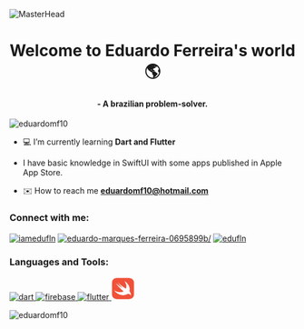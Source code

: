 ![MasterHead](https://mobiosolutions.com/wp-content/uploads/2020/07/Group-3.png)
<h1 align="center">Welcome to Eduardo Ferreira's world 🌎</h1>
<h4 align="center">- A brazilian problem-solver.</h4>


<p align="left"> <img src="https://komarev.com/ghpvc/?username=eduardomf10&label=Profile%20views&color=0e75b6&style=flat" alt="eduardomf10" /> </p>

- 💻 I’m currently learning **Dart and Flutter**

- I have basic knowledge in SwiftUI with some apps published in Apple App Store.

- ✉️ How to reach me **eduardomf10@hotmail.com**

<h3 align="left">Connect with me:</h3>
<p align="left">
<a href="https://twitter.com/iamedufln" target="blank"><img align="center" src="https://raw.githubusercontent.com/rahuldkjain/github-profile-readme-generator/master/src/images/icons/Social/twitter.svg" alt="iamedufln" height="30" width="40" /></a>
<a href="https://linkedin.com/in/eduardo-marques-ferreira-0695899b/" target="blank"><img align="center" src="https://raw.githubusercontent.com/rahuldkjain/github-profile-readme-generator/master/src/images/icons/Social/linked-in-alt.svg" alt="eduardo-marques-ferreira-0695899b/" height="30" width="40" /></a>
<a href="https://instagram.com/edufln" target="blank"><img align="center" src="https://raw.githubusercontent.com/rahuldkjain/github-profile-readme-generator/master/src/images/icons/Social/instagram.svg" alt="edufln" height="30" width="40" /></a>
</p>

<h3 align="left">Languages and Tools:</h3>
<p align="left"><a href="https://dart.dev" target="_blank" rel="noreferrer"> <img src="https://www.vectorlogo.zone/logos/dartlang/dartlang-icon.svg" alt="dart" width="40" height="40"/> </a> <a href="https://firebase.google.com/" target="_blank" rel="noreferrer"> <img src="https://www.vectorlogo.zone/logos/firebase/firebase-icon.svg" alt="firebase" width="40" height="40"/> </a> <a href="https://flutter.dev" target="_blank" rel="noreferrer"> <img src="https://www.vectorlogo.zone/logos/flutterio/flutterio-icon.svg" alt="flutter" width="40" height="40"/> </a> <a href="https://developer.apple.com/swift/" target="_blank" rel="noreferrer"> <img src="https://raw.githubusercontent.com/devicons/devicon/master/icons/swift/swift-original.svg" alt="swift" width="40" height="40"/> </a> </p>

<p><img align="center" src="https://github-readme-streak-stats.herokuapp.com/?user=eduardomf10&" alt="eduardomf10" /></p>
